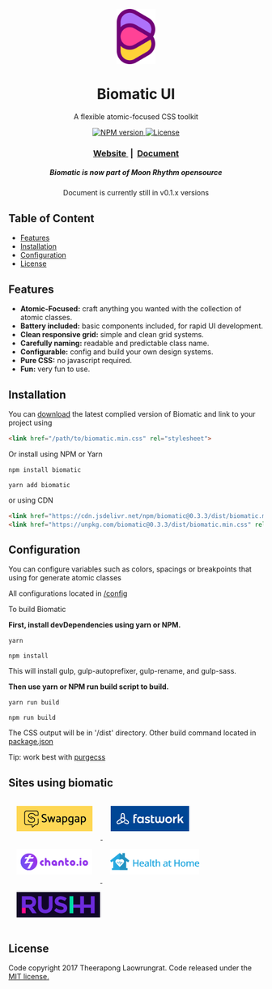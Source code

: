 <p align="center">
  <a href="https://biomatic-ui.com">
  	<img width=15% src="https://raw.githubusercontent.com/BioMaRu/biomatic/readme-resource/readme-images/logo.png">
  </a>
</p>

<h1 align="center">Biomatic UI</h1>
<p align="center">A flexible atomic-focused CSS toolkit</p>

<div align="center">
  <a href="https://npmjs.org/package/biomatic">
    <img src="https://img.shields.io/npm/v/biomatic.svg?style=flat-square"
      alt="NPM version" />
  </a>
  <a href="https://github.com/BioMaRu/biomatic/blob/master/LICENSE">
    <img src="https://img.shields.io/badge/license-MIT-blue.svg?style=flat-square"
      alt="License" />
  </a>
</div>

<div align="center">
  <h3>
    <a href="https://biomatic-ui.com">
      Website
    </a>
    <span> &nbsp;|&nbsp; </span>
    <a href="https://biomatic-ui.com/document/introduction">
      Document
    </a>
  </h3>
  <h5>Biomatic is now part of Moon Rhythm opensource</h5>
  <div>Document is currently still in v0.1.x versions</div>
</div>

## Table of Content
- [Features](#features)
- [Installation](#installation)
- [Configuration](#configuration)
- [License](#license)

## Features
- __Atomic-Focused:__ craft anything you wanted with the collection of atomic classes.
- __Battery included:__ basic components included, for rapid UI development.
- __Clean responsive grid:__ simple and clean grid systems.
- __Carefully naming:__ readable and predictable class name.
- __Configurable:__ config and build your own design systems.
- __Pure CSS:__ no javascript required.
- __Fun:__ very fun to use.

## Installation
You can [download](https://github.com/moonrhythm/biomatic/releases/download/v0.3.3/biomatic.full.min.css.zip) the latest complied version of Biomatic and link to your project using
```html
<link href="/path/to/biomatic.min.css" rel="stylesheet">
```

Or install using NPM or Yarn
```shell
npm install biomatic
```

```shell
yarn add biomatic
```

or using CDN
```html
<link href="https://cdn.jsdelivr.net/npm/biomatic@0.3.3/dist/biomatic.min.css" rel="stylesheet">
<link href="https://unpkg.com/biomatic@0.3.3/dist/biomatic.min.css" rel="stylesheet">
```

## Configuration
You can configure variables such as colors, spacings or breakpoints that using for generate atomic classes

All configurations located in [/config](https://github.com/moonrhythm/biomatic/blob/master/src/config)

To build Biomatic

__First, install devDependencies using yarn or NPM.__
```shell
yarn
```

```shell
npm install
```
This will install gulp, gulp-autoprefixer, gulp-rename, and gulp-sass.


__Then use yarn or NPM run build script to build.__
```shell
yarn run build
```

```shell
npm run build
```

The CSS output will be in '/dist' directory.
Other build command located in [package.json](https://github.com/BioMaRu/biomatic/blob/master/package.json)

Tip: work best with [purgecss](https://github.com/FullHuman/purgecss)

## Sites using biomatic

<div style="display: fles">
  <a href="https://www.swapgap.com">
    <img height="50"
    style="margin: 16px" src="https://raw.githubusercontent.com/BioMaRu/biomatic/readme-resource/readme-images/swapgap.png?v=2">
  </a>
  <a href="https://fastwork.co">
    <img height="50"
    style="margin: 16px" src="https://raw.githubusercontent.com/BioMaRu/biomatic/readme-resource/readme-images/fastwork.png">
  </a>
  <a href="https://chanto.io">
    <img height="50"
    style="margin: 16px" src="https://raw.githubusercontent.com/BioMaRu/biomatic/readme-resource/readme-images/chanto.png">
  </a>
  <a href="https://healthathome.in.th/">
    <img height="50"
    style="margin: 16px" src="https://raw.githubusercontent.com/BioMaRu/biomatic/readme-resource/readme-images/healthathome.png">
  </a>
  <a href="https://rushh.co/">
    <img height="50"
    style="margin: 16px" src="https://raw.githubusercontent.com/BioMaRu/biomatic/readme-resource/readme-images/rushh.png">
  </a>
</div>

## License
Code copyright 2017 Theerapong Laowrungrat. Code released under the <a href="https://github.com/BioMaRu/biomatic/blob/master/LICENSE">MIT license.</a>
